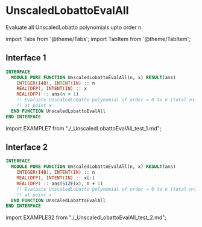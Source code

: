 # UnscaledLobattoEvalAll

Evaluate all UnscaledLobatto polynomials upto order n.

import Tabs from '@theme/Tabs';
import TabItem from '@theme/TabItem';

## Interface 1

<Tabs>
<TabItem value="interface" label="܀ Interface" default>

```fortran
INTERFACE
  MODULE PURE FUNCTION UnscaledLobattoEvalAll(n, x) RESULT(ans)
    INTEGER(I4B), INTENT(IN) :: n
    REAL(DFP), INTENT(IN) :: x
    REAL(DFP) :: ans(n + 1)
    !! Evaluate UnscaledLobatto polynomial of order = 0 to n (total n+1)
    !! at point x
  END FUNCTION UnscaledLobattoEvalAll
END INTERFACE
```

</TabItem>

<TabItem value="example" label="️܀ See example">

import EXAMPLE7 from "./_UnscaledLobattoEvalAll_test_1.md";

<EXAMPLE7 />

</TabItem>

<TabItem value="close" label="↢ ">

</TabItem>
</Tabs>

## Interface 2

<Tabs>
<TabItem value="interface" label="܀ Interface" default>

```fortran
INTERFACE
  MODULE PURE FUNCTION UnscaledLobattoEvalAll(n, x) RESULT(ans)
    INTEGER(I4B), INTENT(IN) :: n
    REAL(DFP), INTENT(IN) :: x(:)
    REAL(DFP) :: ans(SIZE(x), n + 1)
    !! Evaluate UnscaledLobatto polynomial of order = 0 to n (total n+1)
    !! at point x
  END FUNCTION UnscaledLobattoEvalAll
END INTERFACE
```

</TabItem>

<TabItem value="example" label="️܀ See example">

import EXAMPLE32 from "./_UnscaledLobattoEvalAll_test_2.md";

<EXAMPLE32 />

</TabItem>

<TabItem value="close" label="↢ ">

</TabItem>
</Tabs>
